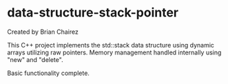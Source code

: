 # data-structure-stack-pointer

Created by Brian Chairez

This C++ project implements the std::stack data structure using dynamic arrays utilizing raw pointers.
Memory management handled internally using "new" and "delete".

Basic functionality complete.
